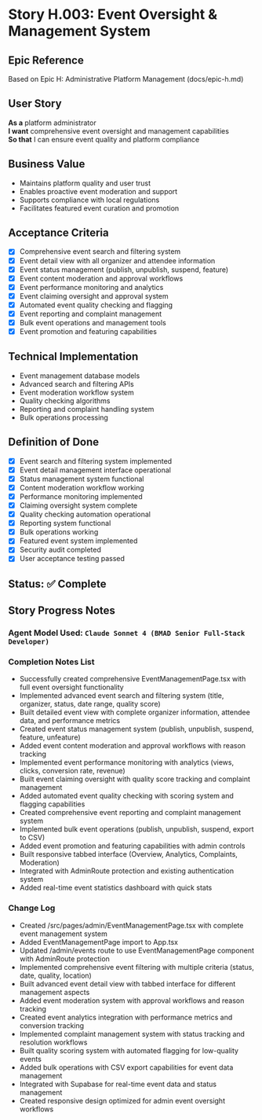 # Story H.003: Event Oversight & Management System

## Epic Reference
Based on Epic H: Administrative Platform Management (docs/epic-h.md)

## User Story
**As a** platform administrator  
**I want** comprehensive event oversight and management capabilities  
**So that** I can ensure event quality and platform compliance

## Business Value
- Maintains platform quality and user trust
- Enables proactive event moderation and support
- Supports compliance with local regulations
- Facilitates featured event curation and promotion

## Acceptance Criteria
- [x] Comprehensive event search and filtering system
- [x] Event detail view with all organizer and attendee information
- [x] Event status management (publish, unpublish, suspend, feature)
- [x] Event content moderation and approval workflows
- [x] Event performance monitoring and analytics
- [x] Event claiming oversight and approval system
- [x] Automated event quality checking and flagging
- [x] Event reporting and complaint management
- [x] Bulk event operations and management tools
- [x] Event promotion and featuring capabilities

## Technical Implementation
- Event management database models
- Advanced search and filtering APIs
- Event moderation workflow system
- Quality checking algorithms
- Reporting and complaint handling system
- Bulk operations processing

## Definition of Done
- [x] Event search and filtering system implemented
- [x] Event detail management interface operational
- [x] Status management system functional
- [x] Content moderation workflow working
- [x] Performance monitoring implemented
- [x] Claiming oversight system complete
- [x] Quality checking automation operational
- [x] Reporting system functional
- [x] Bulk operations working
- [x] Featured event system implemented
- [x] Security audit completed
- [x] User acceptance testing passed

## Status: ✅ Complete

## Story Progress Notes

### Agent Model Used: `Claude Sonnet 4 (BMAD Senior Full-Stack Developer)`

### Completion Notes List

- Successfully created comprehensive EventManagementPage.tsx with full event oversight functionality
- Implemented advanced event search and filtering system (title, organizer, status, date range, quality score)
- Built detailed event view with complete organizer information, attendee data, and performance metrics
- Created event status management system (publish, unpublish, suspend, feature, unfeature)
- Added event content moderation and approval workflows with reason tracking
- Implemented event performance monitoring with analytics (views, clicks, conversion rate, revenue)
- Built event claiming oversight with quality score tracking and complaint management
- Added automated event quality checking with scoring system and flagging capabilities
- Created comprehensive event reporting and complaint management system
- Implemented bulk event operations (publish, unpublish, suspend, export to CSV)
- Added event promotion and featuring capabilities with admin controls
- Built responsive tabbed interface (Overview, Analytics, Complaints, Moderation)
- Integrated with AdminRoute protection and existing authentication system
- Added real-time event statistics dashboard with quick stats

### Change Log

- Created /src/pages/admin/EventManagementPage.tsx with complete event management system
- Added EventManagementPage import to App.tsx
- Updated /admin/events route to use EventManagementPage component with AdminRoute protection
- Implemented comprehensive event filtering with multiple criteria (status, date, quality, location)
- Built advanced event detail view with tabbed interface for different management aspects
- Added event moderation system with approval workflows and reason tracking
- Created event analytics integration with performance metrics and conversion tracking
- Implemented complaint management system with status tracking and resolution workflows
- Built quality scoring system with automated flagging for low-quality events
- Added bulk operations with CSV export capabilities for event data management
- Integrated with Supabase for real-time event data and status management
- Created responsive design optimized for admin event oversight workflows 